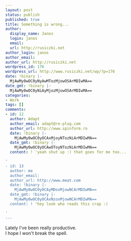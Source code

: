 ```yaml
---
layout: post
status: publish
published: true
title: Something is wrong...
author:
  display_name: Janos
  login: janos
  email: 
  url: http://rusiczki.net
author_login: janos
author_email: 
author_url: http://rusiczki.net
wordpress_id: 176
wordpress_url: http://www.rusiczki.net/wp/?p=176
date: !binary |-
  MjAwMy0wOC0yNyAwMTozMjowOSArMDIwMA==
date_gmt: !binary |-
  MjAwMy0wOC0yNiAyMjozMjowOSArMDIwMA==
categories:
- Work
tags: []
comments:
- id: 12
  author: Adapt
  author_email: adapt@re-plug.com
  author_url: http://www.spinform.ro
  date: !binary |-
    MjAwMy0wOC0yOCAxMjoyNTozNiArMDIwMA==
  date_gmt: !binary |-
    MjAwMy0wOC0yOCAwOToyNTozNiArMDIwMA==
  content: ! 'yeah shut up :) that goes for me too...

'
- id: 13
  author: me
  author_email: 
  author_url: http://www.meat.com
  date: !binary |-
    MjAwMy0wOC0yOCAyMDoxMjowNCArMDIwMA==
  date_gmt: !binary |-
    MjAwMy0wOC0yOCAxNzoxMjowNCArMDIwMA==
  content: ! 'hey look who reads this crap :)

'
---
```

<p>Lately I've been really productive.<br />
I hope I won't break the spell.</p>
